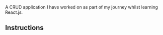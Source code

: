 A CRUD application I have worked on as part of my journey whilst learning React.js.

## Instructions
